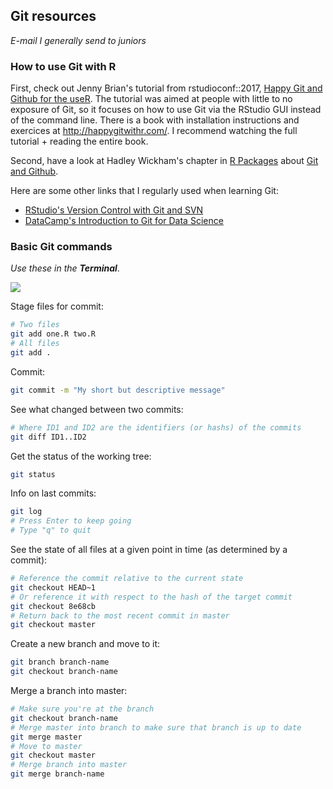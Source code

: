 ## Git resources

*E-mail I generally send to juniors*

### How to use Git with R

First, check out Jenny Brian's tutorial from rstudioconf::2017, [Happy Git and Github for the useR](https://www.rstudio.com/resources/videos/happy-git-and-gihub-for-the-user-tutorial/). The tutorial was aimed at people with little to no exposure of Git, so it focuses on how to use Git via the RStudio GUI instead of the command line. There is a book with installation instructions and exercices at <http://happygitwithr.com/>. I recommend watching the full tutorial + reading the entire book.

Second, have a look at Hadley Wickham's chapter in [R Packages](http://r-pkgs.had.co.nz) about [Git and Github](http://r-pkgs.had.co.nz/git.html).

Here are some other links that I regularly used when learning Git:

- [RStudio's Version Control with Git and SVN](https://support.rstudio.com/hc/en-us/articles/200532077-Version-Control-with-Git-and-SVN)
- [DataCamp's Introduction to Git for Data Science](https://www.datacamp.com/courses/introduction-to-git-for-data-science)

### Basic Git commands

*Use these in the* ***Terminal***.

![](https://support.rstudio.com/hc/article_attachments/115019249667/2017-08-07-1_1_term-simple.png)

Stage files for commit:
```bash
# Two files
git add one.R two.R
# All files
git add .
```

Commit:
```bash
git commit -m "My short but descriptive message"
```

See what changed between two commits:
```bash
# Where ID1 and ID2 are the identifiers (or hashs) of the commits
git diff ID1..ID2
```

Get the status of the working tree:

```bash
git status
```

Info on last commits:

```bash
git log
# Press Enter to keep going
# Type "q" to quit
```

See the state of all files at a given point in time (as determined by a commit):

```bash
# Reference the commit relative to the current state
git checkout HEAD~1
# Or reference it with respect to the hash of the target commit
git checkout 8e68cb
# Return back to the most recent commit in master
git checkout master
```

Create a new branch and move to it:

```bash
git branch branch-name
git checkout branch-name
```

Merge a branch into master:

```bash
# Make sure you're at the branch
git checkout branch-name
# Merge master into branch to make sure that branch is up to date
git merge master
# Move to master
git checkout master
# Merge branch into master
git merge branch-name
```
